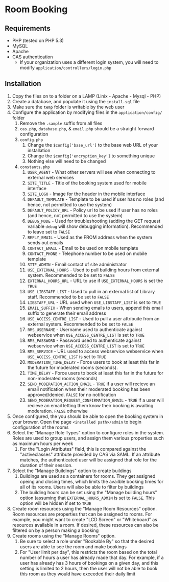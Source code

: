 # Room Booking

## Requirements
* PHP (tested on PHP 5.3)
* MySQL
* Apache
* CAS authentication
    * If your organization uses a different login system, you will need to modify `application/controllers/login.php`

## Installation
1. Copy the files on to a folder on a LAMP (Linix - Apache - Mysql - PHP)
1. Create a database, and populate it using the `install.sql` file
1. Make sure the `temp` folder is writable by the web user
1. Configure the application by modifying files in the `application/config/` folder
    1. Remove the `.sample` suffix from all files
    1. `cas.php`, `database.php`, & `email.php` should be a straight forward configuration
    1. `config.php`
        1. Change the `$config['base_url']` to the base web URL of your installation
        1. Change the `$config['encryption_key']` to something unique
        1. Nothing else will need to be changed
    1. `constants.php`
        1. `USER_AGENT` - What other servers will see when connecting to external web services
        1. `SITE_TITLE` - Title of the booking system used for mobile interface
        1. `SITE_LOGO` - Image for the header in the mobile interface
		1. `DEFAULT_TEMPLATE` - Template to be used if user has no roles (and hence, not permitted to use the system)
		1. `DEFAULT_POLICY_URL` - Policy url to be used if user has no roles (and hence, not permitted to use the system)
        1. `DEBUG_MODE` - Used for troubleshooting (adding the GET request variable `debug` will show debugging information). Recommended to leave set to `FALSE`
		1. `REPLY_EMAIL` - Used as the FROM address when the system sends out emails
		1. `CONTACT_EMAIL` - Email to be used on mobile template
		1. `CONTACT_PHONE` - Telephone number to be used on mobile template		
        1. `SITE_ADMIN` - Email contact of site administrator
        1. `USE_EXTERNAL_HOURS` - Used to pull building hours from external system. Recommended to be set to `FALSE`
        1. `EXTERNAL_HOURS_URL` - URL to use if `USE_EXTERNAL_HOURS` is set the `TRUE`
        1. `USE_LIBSTAFF_LIST` - Used to pull in an external list of Library staff. Recommended to be set to `FALSE`
        1. `LIBSTAFF_URL` - URL used when `USE_LIBSTAFF_LIST` is set to `TRUE`
        1. `EMAIL_SUFFIX` - When sending emails to users, append this email suffix to generate their email address
        1. `USE_ACCESS_CENTRE_LIST` - Used to pull a user attribuite from an external system. Recommended to be set to `FALSE`
        1. `RMS_USERNAME` - Username used to authenticate against webservice when `USE_ACCESS_CENTRE_LIST` is set to `TRUE`
        1. `RMS_PASSWORD` - Password used to authenticate against webservice when `USE_ACCESS_CENTRE_LIST` is set to `TRUE`
        1. `RMS_SERVICE` - URL used to access webservice webservice when `USE_ACCESS_CENTRE_LIST` is set to `TRUE`
        1. `MODERATION_TIME_DELAY` - Force users to book at least this far in the future for moderated rooms (seconds). 
        1. `TIME_DELAY` - Force users to book at least this far in the future for non-moderated rooms (seconds)
        1. `SEND_MODERATION_ACTION_EMAIL` - `TRUE` if a user will recieve an email notification when their moderated booking has been approved/denied. `FALSE` for no notification
        1. `SEND_MODERATION_REQUEST_CONFIRMATION_EMAIL` - `TRUE` if a user will recieve an email letting them know their booking is awaiting moderation. `FALSE` otherwise
1. Once configured, the you should be able to open the booking system in your brower. Open the page `<installed path>/admin` to begin configuration of the rooms
1. Select the "Manage Role Types" option to configure roles in the system. Roles are used to group users, and assign them various properties such as maximum hours per week
      1. For the "Login Attributes" field, this is compared against the "activeclasses" attribute provided by CAS via SAML. If an attribute matches, the authenticated user will be assigned that role for the duration of their session.
1. Select the "Manage Buildings" option to create buildings
      1. Buildings are used as a containers for rooms. They get assigned opeing and closing times, which limits the availble booking times for all of its rooms. Users will also be able to filter by buildings
      1. The building hours can be set using the "Manage building hours" option (assuming that `EXTERNAL_HOURS_ADMIN` is set to `FALSE`. This option will be hidden if set to `TRUE`
1. Create room resources using the "Manage Room Resources" option. Room resources are properties that can be assigned to rooms. For example, you might want to create "LCD Screen" or "Whiteboard" as resources available in a room. If desired, these resources can also be filtered on by a person making a booking
1. Create rooms using the "Manage Rooms" option. 
      1. Be sure to select a role under "Bookable By" so that the desired users are able to see the room and make bookings
      1. For "User limit per day", this restricts the room based on the total number of hours a user has already made that day. For example, if a user has already has 3 hours of bookings on a given day, and this setting is limited to 2 hours, then the user will not be able to book this room as they would have exceeded their daily limit
